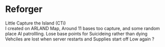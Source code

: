# Reforger
Little Capture the Island (CTi)  
I created on ARLAND Map,  Around 11 bases too capture, and some random place AI patrollling.
Lose base points for Suicideing rather than dying
Vehciles are lost when server restarts and Supplies start off Low again ?
